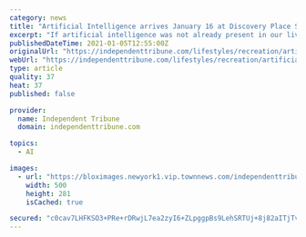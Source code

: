 ```yaml
---
category: news
title: "Artificial Intelligence arrives January 16 at Discovery Place Science"
excerpt: "If artificial intelligence was not already present in our lives (whether we knew it or not!), the year 2020 guaranteed that it is now."
publishedDateTime: 2021-01-05T12:55:00Z
originalUrl: "https://independenttribune.com/lifestyles/recreation/artificial-intelligence-arrives-january-16-at-discovery-place-science/article_4042c08a-4f55-11eb-928c-93304c8cc778.html"
webUrl: "https://independenttribune.com/lifestyles/recreation/artificial-intelligence-arrives-january-16-at-discovery-place-science/article_4042c08a-4f55-11eb-928c-93304c8cc778.html"
type: article
quality: 37
heat: 37
published: false

provider:
  name: Independent Tribune
  domain: independenttribune.com

topics:
  - AI

images:
  - url: "https://bloximages.newyork1.vip.townnews.com/independenttribune.com/content/tncms/assets/v3/editorial/b/78/b78209f8-4f55-11eb-872a-6323365c0299/5ff462796e6e4.image.jpg?crop=500%2C281%2C0%2C109&resize=500%2C281&order=crop%2Cresize"
    width: 500
    height: 281
    isCached: true

secured: "c0cav7LHFKSO3+PRe+rDRwjL7ea2zyI6+ZLpggpBs9LehSRTUj+8j82aITjTv6ieZnmrP7Gx5oQPl1vbbPJ1JAdlAlppTQsgubxa036S0zgFSPunLaU9BomrXVbXVs9fiK9IWfPNddh7KF8ew1QQc2N4hxnFTpbpSfyjw0tiVwApF19H2gWchLrqd26F9oYPtEYrDrRFqQt7ObaeuYchiThYlcCHbFuT7zMmzG5fQGXXYgWVSpW4ub2UrM5fjGBKLixiRi1/NDs4ZGvCIKxqhakKwNTsxdE1NUXQ7Op+qVSIRt9EclUK5W6bqk/w1NMg4J2x8/R7tOwju2PeYrhUBP+C7C3F1yi7XBejDJnrFzs=;035hbU22CU1WYcoN4QK05Q=="
---
```


